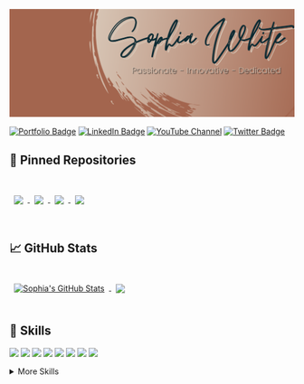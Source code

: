 ![Sophia's GitHub Banner](./assets/GitHubHeader.png)

[![Portfolio Badge](https://img.shields.io/badge/Portfolio-Check%20it%20Out!-lightgrey?style=for-the-badge&color=96837B&labelColor=3E4941)](https://www.sophiagwhite.com)
[![LinkedIn Badge](https://img.shields.io/badge/LinkedIn-Profile-informational?style=for-the-badge&logo=linkedin&logoColor=white&color=96837B&labelColor=124454)](https://www.linkedin.com/in/sophia-g-white/)
[![YouTube Channel](https://img.shields.io/badge/YouTube-Channel-gray?style=for-the-badge&logo=youtube&logoColor=white&color=96837B&labelColor=842A2A)](https://www.youtube.com/channel/UCGRRLKfNp8u-MVgklh-mgFw)
[![Twitter Badge](https://img.shields.io/badge/Twitter-Profile-informational?style=for-the-badge&logo=twitter&logoColor=white&color=96837B&labelColor=1A6075)](https://twitter.com/SophiaGrace_16)

## 📌 Pinned Repositories

<br>

<a href="https://github.com/SophiaGrace16/HouseofTrivia">
  <img align="center" style="margin:1rem 0.5rem" src="https://github-readme-stats.vercel.app/api/pin/?username=SophiaGrace16&repo=HouseofTrivia&title_color=ffffff&text_color=ffffff&icon_color=A2644C&bg_color=0B2932&hide=description" />
</a>

<a href="https://github.com/SophiaGrace16/TheDungeon">
  <img align="center" style="margin:0.5rem" src="https://github-readme-stats.vercel.app/api/pin/?username=SophiaGrace16&repo=TheDungeon&title_color=ffffff&text_color=ffffff&icon_color=A2644C&bg_color=0B2932&hide=description" />
</a>

<a href="https://github.com/SophiaGrace16/personal_website_frontend">
  <img align="center" style="margin:0.5rem" src="https://github-readme-stats.vercel.app/api/pin/?username=SophiaGrace16&repo=personal_website_frontend&title_color=ffffff&text_color=ffffff&icon_color=A2644C&bg_color=0B2932&hide=description" />
</a>

<a href="https://github.com/SophiaGrace16/js_project_frontend">
  <img align="center" style="margin:0.5rem" src="https://github-readme-stats.vercel.app/api/pin/?username=SophiaGrace16&repo=js_project_frontend&title_color=ffffff&text_color=ffffff&icon_color=A2644C&bg_color=0B2932&hide=description" />
</a>

<br>
<br>

## &#x1f4c8; GitHub Stats

<br>

<a href="https://github.com/SophiaGrace16">
  <img align="center" style="margin:0.5rem" src="https://github-readme-stats.vercel.app/api?username=SophiaGrace16&show_icons=true&line_height=27&count_private=true&title_color=ffffff&text_color=ffffff&icon_color=4AB097&bg_color=0B2932" alt="Sophia's GitHub Stats" />
</a>

<a href="https://github.com/SophiaGrace16">
  <img align="center" style="margin:0.5rem" src="https://github-readme-stats.vercel.app/api/top-langs/?username=SophiaGrace16&title_color=ffffff&text_color=ffffff&icon_color=A2644C&bg_color=0B2932&hide=less,css" />
</a>

<br>
<br>

## 💼 Skills

![](https://img.shields.io/badge/Code-Ruby-informational?style=for-the-badge&logo=ruby&logoColor=white&color=7C8D80)
![](https://img.shields.io/badge/Code-Rails-informational?style=for-the-badge&logo=ruby-on-rails&logoColor=white&color=7C8D80)
![](https://img.shields.io/badge/Code-JavaScript-informational?style=for-the-badge&logo=JavaScript&logoColor=white&color=7C8D80)
![](https://img.shields.io/badge/Code-React-informational?style=for-the-badge&logo=react&logoColor=white&color=7C8D80)
![](https://img.shields.io/badge/Code-Redux-informational?style=for-the-badge&logo=Redux&logoColor=white&color=7C8D80)
![](https://img.shields.io/badge/Code-MySQL-informational?style=for-the-badge&logo=MySQL&logoColor=white&color=7C8D80)
![](https://img.shields.io/badge/Code-Git-informational?style=for-the-badge&logo=Git&logoColor=white&color=7C8D80)
![](https://img.shields.io/badge/Code-Sinatra-informational?style=for-the-badge&logoColor=white&color=7C8D80)

<details>
<summary>More Skills</summary>
<br>

![](https://img.shields.io/badge/Style-HTML-informational?style=for-the-badge&logo=html5&logoColor=white&color=7C8D80)
![](https://img.shields.io/badge/Style-CSS-informational?style=for-the-badge&logo=css3&logoColor=white&color=7C8D80)
![](https://img.shields.io/badge/Style-Bootstrap-informational?style=for-the-badge&logo=Bootstrap&logoColor=white&color=7C8D80)
![](https://img.shields.io/badge/Development-OOP-informational?style=for-the-badge&logo=oop&logoColor=white&color=7C8D80)
![](https://img.shields.io/badge/Development-BDD-informational?style=for-the-badge&logo=bdd&logoColor=white&color=7C8D80)
![](https://img.shields.io/badge/Development-TDD-informational?style=for-the-badge&logo=tdd&logoColor=white&color=7C8D80)
![](https://img.shields.io/badge/Development-CRUD-informational?style=for-the-badge&logo=crud&logoColor=white&color=7C8D80)
![](https://img.shields.io/badge/Development-MVC-informational?style=for-the-badge&logo=mvc&logoColor=white&color=7C8D80)


<br>

![](https://img.shields.io/badge/Tools-Photoshop-informational?style=for-the-badge&logo=Adobe-Photoshop&logoColor=white&color=7C8D80)
![](https://img.shields.io/badge/Tools-GitHub-informational?style=for-the-badge&logo=GitHub&logoColor=white&color=7C8D80)
![](https://img.shields.io/badge/Tools-Microsoft-informational?style=for-the-badge&logo=microsoft&logoColor=white&color=7C8D80)
![](https://img.shields.io/badge/Tools-Adobe-informational?style=for-the-badge&logo=Adobe&logoColor=white&color=7C8D80)


</details>
